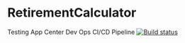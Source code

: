 # RetirementCalculator
Testing App Center Dev Ops CI/CD Pipeline
[![Build status](https://build.appcenter.ms/v0.1/apps/7eb0e8e5-bd79-4485-8d79-aa6f4ff94c25/branches/develop/badge)](https://appcenter.ms)
